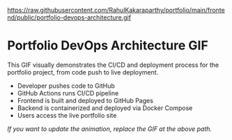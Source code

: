 https://raw.githubusercontent.com/RahulKakaraparthy/portfolio/main/frontend/public/portfolio-devops-architecture.gif

# Portfolio DevOps Architecture GIF

This GIF visually demonstrates the CI/CD and deployment process for the portfolio project, from code push to live deployment.

- Developer pushes code to GitHub
- GitHub Actions runs CI/CD pipeline
- Frontend is built and deployed to GitHub Pages
- Backend is containerized and deployed via Docker Compose
- Users access the live portfolio site

*If you want to update the animation, replace the GIF at the above path.*
